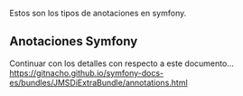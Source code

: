 Estos son los tipos de anotaciones en symfony.

## Anotaciones Symfony

Continuar con los detalles con respecto a este documento...
https://gitnacho.github.io/symfony-docs-es/bundles/JMSDiExtraBundle/annotations.html

